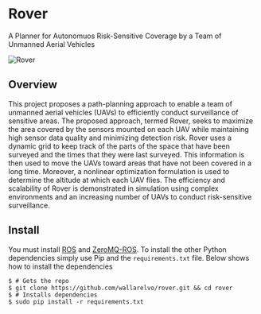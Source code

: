 Rover
=====

A Planner for Autonomuos Risk-Sensitive Coverage by a Team of Unmanned Aerial Vehicles

![Rover](https://raw.github.com/wallarelvo/rover/gh-pages/sandbox/avoid_risk_swarm.png)

## Overview
This project proposes a path-planning approach
to enable a team of unmanned aerial vehicles (UAVs) to
efficiently conduct surveillance of sensitive areas. The proposed
approach, termed Rover, seeks to maximize the area covered by the
sensors mounted on each UAV while maintaining high sensor
data quality and minimizing detection risk. Rover uses a
dynamic grid to keep track of the parts of the space that have
been surveyed and the times that they were last surveyed. This
information is then used to move the UAVs toward areas that
have not been covered in a long time. Moreover, a nonlinear
optimization formulation is used to determine the altitude at
which each UAV flies. The efficiency and scalability of Rover
is demonstrated in simulation using complex environments
and an increasing number of UAVs to conduct risk-sensitive
surveillance.

## Install
You must install [ROS](http://ros.org) and [ZeroMQ-ROS](http://wallarelvo.github.io/zeromq-ros).
To install the other Python dependencies simply use Pip and the `requirements.txt` file. Below
shows how to install the dependencies

    $ # Gets the repo
    $ git clone https://github.com/wallarelvo/rover.git && cd rover
    $ # Installs dependencies
    $ sudo pip install -r requirements.txt
